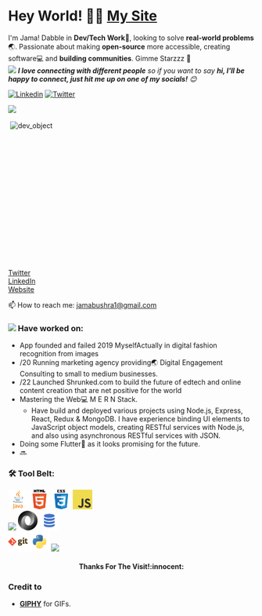 <!-- Greeting -->
# Hey World! :wave::smiley: [My Site](https://jamabushra.com)

<!--Introduction -->
I'm Jama! Dabble in **Dev/Tech Work**:iphone:, looking to solve **real-world problems**:earth_asia:. Passionate about making **open-source** more accessible, creating software:computer: and **building communities**. Gimme Starzzz :star2: 
<br>
<img src="https://media.giphy.com/media/LnQjpWaON8nhr21vNW/giphy.gif" width="40"> <em><b>I love connecting with different people</b> so if you want to say <b>hi, I'll be happy to connect, just hit me up on one of my socials!</b> :blush:</em>

<!-- Your badges -->
[![Linkedin](https://img.shields.io/badge/-JamaBushra-blue?style=flat&logo=Linkedin&logoColor=white)](https://www.linkedin.com/in/jama-bushra/)
[![Twitter](https://img.shields.io/badge/-@jamahbushra?style=flat&logo=Twitter&logoColor=white)](https://twitter.com/jamabshra)

<!-- Profile View Count -->
![](https://komarev.com/ghpvc/?username=jamabushra&style=flat)

<!-- GitHub README Stats 
  <a href="https://github.com/Jamabushra?tab=repositories">
    <img width="500" height="auto" align="right" alt="Jama's github stats" 
         src="https://github-readme-stats.vercel.app/api?username=jamabushra&show_icons=true&theme=algolia&count_private=true" />
   <!-- <img width="30%" height="auto" align="right" alt="Jama's github stats" 
         src="https://github-readme-stats.vercel.app/api/top-langs/?username=jamabushra&layout=compact" />
NOTE: Top languages does not indicate my skill level or something like that, it's a github metric of which languages i have the most code on github. 
  </a> -->

<!-- Meme Image -->
<img src="https://www.meme-arsenal.com/memes/1f4352b539ca68a3cab8cfcbc52a344e.jpg" alt="dev_object" align="right" width="500" height="300" />

<!-- Socials & Website -->
[Twitter](https://twitter.com/jamahbushra) <br>
[LinkedIn](https://www.linkedin.com/in/jama-bushra/) <br>
[Website](http://jamabushra.com/)

📫 How to reach me: jamabushra1@gmail.com

### <img src="https://media.giphy.com/media/WUlplcMpOCEmTGBtBW/giphy.gif" width="72">  Have worked on: 
* App founded and failed 2019 MyselfActually in digital fashion recognition from images
* /20 Running marketing agency providing:earth_asia: Digital Engagement Consulting to small to medium businesses. 
* /22 Launched Shrunked.com to build the future of edtech and online content creation that are net positive for the world
* Mastering the Web:computer: M E R N Stack.  
  - Have build and deployed various projects using Node.js, Express, React, Redux & MongoDB. I have experience binding UI elements to JavaScript object models,
creating RESTful services with Node.js, and also using asynchronous RESTful services with JSON.
* Doing some Flutter:calling: as it looks promising for the future.
* 🔜

 ### 🛠️ Tool Belt:
 <!-- icons -->
<code><a href = "https://www.java.com/en/"><img height="40" src="https://raw.githubusercontent.com/github/explore/80688e429a7d4ef2fca1e82350fe8e3517d3494d/topics/java/java.png" alt="Java"></a></code>
<code><a href = "https://developer.mozilla.org/en-US/docs/Web/Guide/HTML/HTML5"><img height="40" src="https://raw.githubusercontent.com/github/explore/80688e429a7d4ef2fca1e82350fe8e3517d3494d/topics/html/html.png"></a></code>
<code><a href = "https://developer.mozilla.org/en-US/docs/Archive/CSS3"><img height="40" src="https://raw.githubusercontent.com/github/explore/80688e429a7d4ef2fca1e82350fe8e3517d3494d/topics/css/css.png"></a></code>
<code><a href = "https://developer.mozilla.org/en-US/docs/Web/JavaScript"><img height="40" src="https://raw.githubusercontent.com/github/explore/80688e429a7d4ef2fca1e82350fe8e3517d3494d/topics/javascript/javascript.png"></a></code>
<br>
<code><a href = "https://code.visualstudio.com/"><img height="40" src="https://upload.wikimedia.org/wikipedia/commons/thumb/9/9a/Visual_Studio_Code_1.35_icon.svg/1200px-Visual_Studio_Code_1.35_icon.svg.png"></a></code>
<code><a href = "https://www.json.org/json-en.html"><img height="40" src="https://raw.githubusercontent.com/github/explore/80688e429a7d4ef2fca1e82350fe8e3517d3494d/topics/json/json.png"></a></code>
<code><a href = "https://www.w3schools.com/sql/"><img height="40" src="https://raw.githubusercontent.com/github/explore/80688e429a7d4ef2fca1e82350fe8e3517d3494d/topics/sql/sql.png"></a></code>
<br>
<code><a href = "https://git-scm.com/"><img height="40" src="https://raw.githubusercontent.com/github/explore/80688e429a7d4ef2fca1e82350fe8e3517d3494d/topics/git/git.png"></a></code>
<code><a href = "https://www.python.org/"><img height="40" src="https://raw.githubusercontent.com/github/explore/80688e429a7d4ef2fca1e82350fe8e3517d3494d/topics/python/python.png"></a></code>
<code><a href = "https://www.jetbrains.com/pycharm/"><img height="40" src="https://resources.jetbrains.com/storage/products/pycharm/img/meta/pycharm_logo_300x300.png"></a></code>
</p>

<h4 align="center"> Thanks For The Visit!:innocent:</h4>

<!-- Credit -->
### Credit to 
- [**GIPHY**](https://giphy.com/) for GIFs. 

